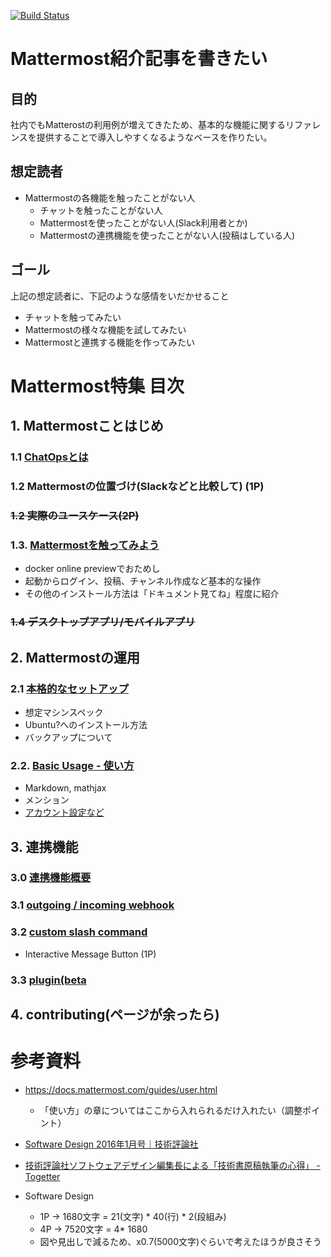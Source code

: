 [![Build Status](https://travis-ci.org/ysknmt/mattermost-introduction.svg?branch=master)](https://travis-ci.org/ysknmt/mattermost-introduction)

# Mattermost紹介記事を書きたい

## 目的
社内でもMatterostの利用例が増えてきたため、基本的な機能に関するリファレンスを提供することで導入しやすくなるようなベースを作りたい。

## 想定読者
* Mattermostの各機能を触ったことがない人
  * チャットを触ったことがない人
  * Mattermostを使ったことがない人(Slack利用者とか)
  * Mattermostの連携機能を使ったことがない人(投稿はしている人)

## ゴール
上記の想定読者に、下記のような感情をいだかせること
* チャットを触ってみたい
* Mattermostの様々な機能を試してみたい
* Mattermostと連携する機能を作ってみたい

# Mattermost特集 目次

## 1. Mattermostことはじめ

### 1.1 [ChatOpsとは](./docs/1_Introduction/1.1_WhatsMattermost.md)
### 1.2 Mattermostの位置づけ(Slackなどと比較して) (1P)
### ~~1.2 実際のユースケース(2P)~~

### 1.3. [Mattermostを触ってみよう](./docs/1_Introduction/1.x_GettingStarted.md)
* docker online previewでおためし
* 起動からログイン、投稿、チャンネル作成など基本的な操作
* その他のインストール方法は「ドキュメント見てね」程度に紹介

### ~~1.4 デスクトップアプリ/モバイルアプリ~~

## 2. Mattermostの運用

### 2.1 [本格的なセットアップ](./docs/2_Usage/2.x_Setup.md)
* 想定マシンスペック
* Ubuntu?へのインストール方法
* バックアップについて

### 2.2. [Basic Usage - 使い方](./docs/2_Usage/2.x_posts.md)

* Markdown, mathjax
* メンション
* [アカウント設定など](./docs/2_Usage/2.x_settings.md)

## 3. 連携機能

### 3.0 [連携機能概要](./docs/3_Advanced/3.0_integrations.md)
### 3.1 [outgoing / incoming webhook](./docs/3_Advanced/3.1_webhook.md)

### 3.2 [custom slash command](./docs/3_Advanced/3.2_slash_command.md)
* Interactive Message Button (1P)
### 3.3 [plugin(beta](./docs/3_Advanced/3.3_plugin.md)

## 4. contributing(ページが余ったら)

# 参考資料
* https://docs.mattermost.com/guides/user.html
  * 「使い方」の章についてはここから入れられるだけ入れたい（調整ポイント）
* [Software Design 2016年1月号｜技術評論社](http://gihyo.jp/magazine/SD/archive/2016/201601)
* [技術評論社ソフトウェアデザイン編集長による「技術書原稿執筆の心得」 \- Togetter](https://togetter.com/li/835478)

* Software Design
  * 1P -> 1680文字 = 21(文字) * 40(行) * 2(段組み)
  * 4P -> 7520文字 = 4* 1680
  * 図や見出しで減るため、x0.7(5000文字)ぐらいで考えたほうが良さそう
